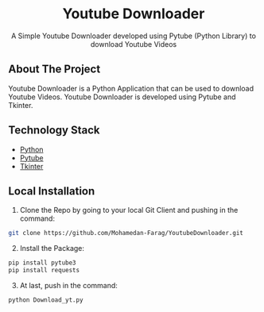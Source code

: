 
  <h1 align="center">Youtube Downloader</h1>

  <p align="center">
    A Simple Youtube Downloader developed using Pytube (Python Library) to download Youtube Videos
    <br />
    
  </p>
</p>

## About The Project

Youtube Downloader is a Python Application that can be used to download Youtube Videos. Youtube Downloader is developed using Pytube and Tkinter.

## Technology Stack

* [Python](https://www.python.org/)
* [Pytube](https://python-pytube.readthedocs.io/en/latest/)
* [Tkinter](https://www.tutorialspoint.com/python/python_gui_programming.htm)
## Local Installation

1. Clone the Repo by going to your local Git Client and pushing in the command: 

```sh
git clone https://github.com/Mohamedan-Farag/YoutubeDownloader.git
```

2. Install the Package: 
```sh
pip install pytube3
pip install requests
```

3. At last, push in the command:
```sh
python Download_yt.py
```
